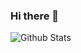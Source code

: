### Hi there 👋

![Github Stats](https://github-readme-stats.vercel.app/api?username=vip-weizhen&count_private=true&show_icons=true&include_all_commits=true)

